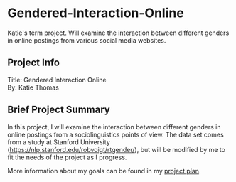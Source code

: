 # Gendered-Interaction-Online
Katie's term project. Will examine the interaction between different genders in online postings from various social media websites.

## Project Info
Title: Gendered Interaction Online  
By: Katie Thomas

## Brief Project Summary
In this project, I will examine the interaction between different genders in online postings from a sociolinguistics points of view. The data set comes from a study at Stanford University (https://nlp.stanford.edu/robvoigt/rtgender/), but will be modified by me to fit the needs of the project as I progress.

More information about my goals can be found in my [project plan](project_plan.md).